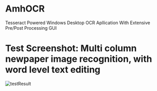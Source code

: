 # AmhOCR
 Tesseract Powered Windows Desktop OCR Apllication With Extensive Pre/Post Processing GUI

# Test Screenshot: Multi column newpaper image recognition, with word level text editing

![testResult](https://user-images.githubusercontent.com/57003323/68929771-09de1d00-079e-11ea-9562-c9a5f3ae4ca2.png)
